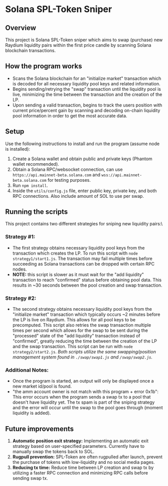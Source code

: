 # Solana SPL-Token Sniper
## Overview
This project is Solana SPL-Token sniper which aims to swap (purchase) new Raydium liquidity pairs within the first price candle by scanning Solana blockchain transactions.
## How the program works
* Scans the Solana blockchain for an "initialize market" transaction which is decoded for all necessary liquidity pool keys and related information.
* Begins sending/retrying the "swap" transaction until the liquidity pool is live, minimizing the time between the transaction and the creation of the LP.
* Upon sending a valid transaction, begins to track the users position with current price/percent gain by scanning and decoding on-chain liquidity pool information in order to get the most accurate data.
## Setup
Use the following instructions to install and run the program (assume node is installed):
1. Create a Solana wallet and obtain public and private keys (Phantom wallet recommended).
2. Obtain a Solana RPC/websocket connection, can use `https://api.mainnet-beta.solana.com` and `wss://api.mainnet-beta.solana.com` for testing purposes.
3. Run `npm install`.
4. Inside the `utils/config.js` file, enter public key, private key, and both RPC connections. Also include amount of SOL to use per swap.
## Running the scripts
This project contains two different strategies for sniping new liquidity pairs:\
### **Strategy #1:**
* The first strategy obtains necessary liquidity pool keys from the transaction which creates the LP. To run this script with `node strategy1/start1.js`. The transaction may fail multiple times before succeeding as Solana transactions can be dropped with certain RPC nodes.
* **NOTE:** this script is slower as it must wait for the "add liquidity" transaction to reach "confirmed" status before obtaining pool data. This results in ~30 seconds between the pool creation and swap transaction.
### **Strategy #2:**
* The second strategy obtains necessary liquidity pool keys from the "initialize market" transaction which typically occurs ~2 minutes before the LP is live on Raydium. This allows for all pool keys to be precomputed. This script also retries the swap transaction multiple times per second which allows for the swap to be sent during the "processed" state of the "add liquidity" transaction instead of "confirmed", greatly reducing the time between the creation of the LP and the swap transaction. This script can be run with `node strategy2/start2.js`.
*Both scripts utilize the same swapping/position management system found in `./swap/swap1.js` and `/swap/swap2.js`.*
### **Additional Notes:**
* Once the program is started, an output will only be displayed once a new market id/pool is found.
* "the amm account owner is not match with this program + error 0x1b": This error occurs when the program sends a swap tx to a pool that doesn't have liquidity yet. The tx spam is part of the sniping strategy and the error will occur until the swap to the pool goes through (moment liquidity is added).
## Future improvements
1. **Automatic position exit strategy:** Implementing an automatic exit strategy based on user-specified parameters. Currently have to manually swap the tokens back to SOL.
2. **Rugpull prevention:** SPL-Token are often rugpulled after launch, prevent the purchase of tokens with low-liquidity and no social media pages.
3. **Reducing tx time:** Reduce time between LP creation and swap tx by utilizing a faster RPC connection and minimizing RPC calls before sending swap tx.
